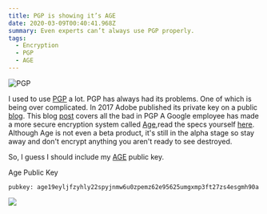 ```yaml
---
title: PGP is showing it’s AGE
date: 2020-03-09T00:40:41.968Z
summary: Even experts can’t always use PGP properly.
tags:
  - Encryption
  - PGP
  - AGE
---
```

![PGP](https://res.cloudinary.com/paulportfolio/image/upload/c_scale,h_600,w_800/v1576355462/cdn/matrix.jpg)

I used to use [PGP](https://en.wikipedia.org/wiki/Pretty_Good_Privacy) a lot.  PGP has always had its problems. One of which is being over complicated. In 2017 Adobe published its private key on a public [blog](https://arstechnica.com/information-technology/2017/09/in-spectacular-fail-adobe-security-team-posts-private-pgp-key-on-blog/). This blog [post](https://latacora.micro.blog/2019/07/16/the-pgp-problem.html) covers all the bad in PGP A Google employee has made a more secure encryption system called [Age](https://github.com/FiloSottile/age),read the specs yourself [here](http://bit.ly/2t225DS).  Although Age is not even a beta product, it's still in the alpha stage so stay away and don't encrypt anything you aren't ready to see destroyed.

So, I guess I should include my [AGE](https://github.com/FiloSottile/age) public key.

Age Public Key

```
pubkey: age19eyljfzyhly22spyjnmw6u0zpemz62e95625umgxmp3ft27zs4esgmh90a
```



![](https://res.cloudinary.com/paulportfolio/image/upload/c_fit,q_auto,f_auto,dpr_auto/v1575916808/Signature/Paul-Applegate-blog-maybe-last.png)